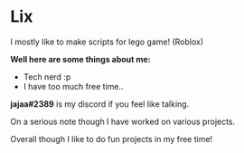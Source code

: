 # Lix

I mostly like to make scripts for lego game! (Roblox)

**Well here are some things about me:**

- Tech nerd :p
- I have too much free time..

**jajaa#2389** is my discord if you feel like talking.

On a serious note though I have worked on various projects.

Overall though I like to do fun projects in my free time!
